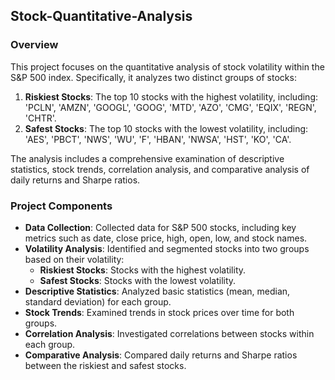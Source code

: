 ## Stock-Quantitative-Analysis  
### Overview  

This project focuses on the quantitative analysis of stock volatility within the S&P 500 index. Specifically, it analyzes two distinct groups of stocks:  

1. **Riskiest Stocks**: The top 10 stocks with the highest volatility, including: 'PCLN', 'AMZN', 'GOOGL', 'GOOG', 'MTD', 'AZO', 'CMG', 'EQIX', 'REGN', 'CHTR'.  
2. **Safest Stocks**: The top 10 stocks with the lowest volatility, including: 'AES', 'PBCT', 'NWS', 'WU', 'F', 'HBAN', 'NWSA', 'HST', 'KO', 'CA'.  

The analysis includes a comprehensive examination of descriptive statistics, stock trends, correlation analysis, and comparative analysis of daily returns and Sharpe ratios.  

### Project Components  

- **Data Collection**: Collected data for S&P 500 stocks, including key metrics such as date, close price, high, open, low, and stock names.  
- **Volatility Analysis**: Identified and segmented stocks into two groups based on their volatility:  
  - **Riskiest Stocks**: Stocks with the highest volatility.  
  - **Safest Stocks**: Stocks with the lowest volatility.  
- **Descriptive Statistics**: Analyzed basic statistics (mean, median, standard deviation) for each group.  
- **Stock Trends**: Examined trends in stock prices over time for both groups.  
- **Correlation Analysis**: Investigated correlations between stocks within each group.  
- **Comparative Analysis**: Compared daily returns and Sharpe ratios between the riskiest and safest stocks.  
